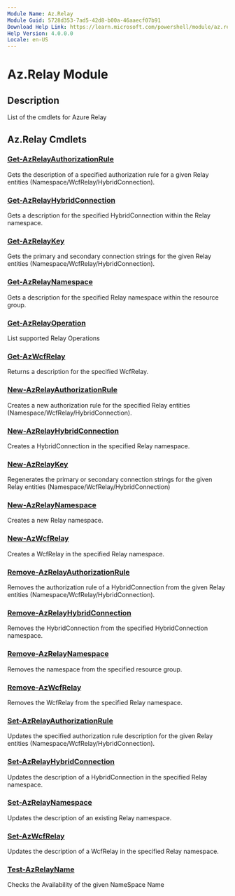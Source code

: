 ```yaml
---
Module Name: Az.Relay
Module Guid: 5728d353-7ad5-42d8-b00a-46aaecf07b91
Download Help Link: https://learn.microsoft.com/powershell/module/az.relay
Help Version: 4.0.0.0
Locale: en-US
---
```


# Az.Relay Module
## Description
List of the cmdlets for Azure Relay

## Az.Relay Cmdlets
### [Get-AzRelayAuthorizationRule](Get-AzRelayAuthorizationRule.md)
Gets the description of a specified authorization rule for a given Relay entities (Namespace/WcfRelay/HybridConnection).

### [Get-AzRelayHybridConnection](Get-AzRelayHybridConnection.md)
Gets a description for the specified HybridConnection within the Relay namespace.

### [Get-AzRelayKey](Get-AzRelayKey.md)
Gets the primary and secondary connection strings for the given Relay entities (Namespace/WcfRelay/HybridConnection).

### [Get-AzRelayNamespace](Get-AzRelayNamespace.md)
Gets a description for the specified Relay namespace within the resource group.

### [Get-AzRelayOperation](Get-AzRelayOperation.md)
List supported Relay Operations

### [Get-AzWcfRelay](Get-AzWcfRelay.md)
Returns a description for the specified WcfRelay.

### [New-AzRelayAuthorizationRule](New-AzRelayAuthorizationRule.md)
Creates a new authorization rule for the specified Relay entities (Namespace/WcfRelay/HybridConnection).

### [New-AzRelayHybridConnection](New-AzRelayHybridConnection.md)
Creates a HybridConnection in the specified Relay namespace.

### [New-AzRelayKey](New-AzRelayKey.md)
Regenerates the primary or secondary connection strings for the given Relay entities (Namespace/WcfRelay/HybridConnection)

### [New-AzRelayNamespace](New-AzRelayNamespace.md)
Creates a new Relay namespace.

### [New-AzWcfRelay](New-AzWcfRelay.md)
Creates a WcfRelay in the specified Relay namespace.

### [Remove-AzRelayAuthorizationRule](Remove-AzRelayAuthorizationRule.md)
Removes the authorization rule of a HybridConnection from the given Relay entities (Namespace/WcfRelay/HybridConnection).

### [Remove-AzRelayHybridConnection](Remove-AzRelayHybridConnection.md)
Removes the HybridConnection from the specified HybridConnection namespace.

### [Remove-AzRelayNamespace](Remove-AzRelayNamespace.md)
Removes the namespace from the specified resource group. 

### [Remove-AzWcfRelay](Remove-AzWcfRelay.md)
Removes the WcfRelay from the specified Relay namespace.

### [Set-AzRelayAuthorizationRule](Set-AzRelayAuthorizationRule.md)
Updates the specified authorization rule description for the given Relay entities (Namespace/WcfRelay/HybridConnection).

### [Set-AzRelayHybridConnection](Set-AzRelayHybridConnection.md)
Updates the description of a HybridConnection in the specified Relay namespace.

### [Set-AzRelayNamespace](Set-AzRelayNamespace.md)
Updates the description of an existing Relay namespace.

### [Set-AzWcfRelay](Set-AzWcfRelay.md)
Updates the description of a WcfRelay in the specified Relay namespace.

### [Test-AzRelayName](Test-AzRelayName.md)
Checks the Availability of the given NameSpace Name

